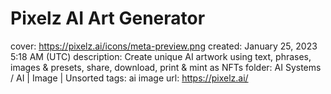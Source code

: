# Pixelz AI Art Generator

cover: https://pixelz.ai/icons/meta-preview.png
created: January 25, 2023 5:18 AM (UTC)
description: Create unique AI artwork using text, phrases, images & presets, share, download, print & mint as NFTs
folder: AI Systems / AI | Image | Unsorted
tags: ai image
url: https://pixelz.ai/
